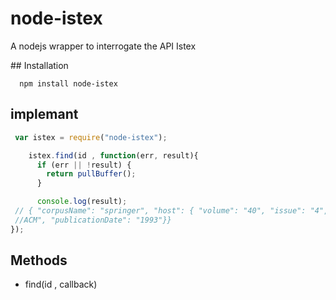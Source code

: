 # node-istex

A nodejs wrapper to interrogate the API Istex

## Installation
```shell
  npm install node-istex
```


## implemant

```javascript
 var istex = require("node-istex");

    istex.find(id , function(err, result){
      if (err || !result) { 
        return pullBuffer();
      }

      console.log(result);
 // { "corpusName": "springer", "host": { "volume": "40", "issue": "4", "title": "Journal of the 
 //ACM", "publicationDate": "1993"}}
});
```

## Methods


- find(id , callback)
